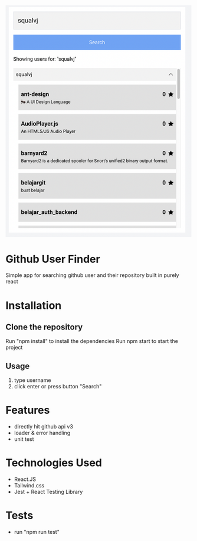 ![alt text](ss.png)

# Github User Finder
Simple app for searching github user and their repository built in purely react

# Installation
## Clone the repository
Run "npm install" to install the dependencies
Run npm start to start the project
## Usage
1. type username
2. click enter or press button "Search"

# Features
- directly hit github api v3
- loader & error handling
- unit test

# Technologies Used
- React.JS
- Tailwind.css
- Jest + React Testing Library

# Tests
- run "npm run test" 